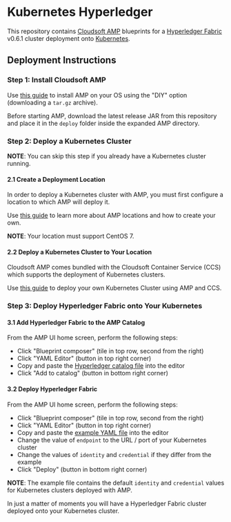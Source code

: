 # Kubernetes Hyperledger

This repository contains [Cloudsoft AMP](http://cloudsoft.io/getamp/) blueprints for a
[Hyperledger Fabric](https://github.com/hyperledger/fabric) v0.6.1 cluster deployment onto
[Kubernetes](https://kubernetes.io/).

## Deployment Instructions

### Step 1: Install Cloudsoft AMP

Use [this guide](http://docs.cloudsoft.io/tutorials/tutorial-get-amp-running.html) to install
AMP on your OS using the "DIY" option (downloading a `tar.gz` archive).

Before starting AMP, download the latest release JAR from this repository and place it in the
`deploy` folder inside the expanded AMP directory.

### Step 2: Deploy a Kubernetes Cluster

**NOTE**: You can skip this step if you already have a Kubernetes cluster running.

#### 2.1 Create a Deployment Location

In order to deploy a Kubernetes cluster with AMP, you must first configure a location to which
AMP will deploy it.

Use [this guide](http://docs.cloudsoft.io/locations/index.html) to learn more about AMP locations
and how to create your own.

**NOTE**: Your location must support CentOS 7.

#### 2.2 Deploy a Kubernetes Cluster to Your Location

Cloudsoft AMP comes bundled with the Cloudsoft Container Service (CCS) which supports the deployment
of Kubernetes clusters.

Use [this guide](http://docs.cloudsoft.io/ccs/tutorials/kubernetes-cluster.html) to deploy your own
Kubernetes Cluster using AMP and CCS.

### Step 3: Deploy Hyperledger Fabric onto Your Kubernetes

#### 3.1 Add Hyperledger Fabric to the AMP Catalog

From the AMP UI home screen, perform the following steps:

* Click "Blueprint composer" (tile in top row, second from the right)
* Click "YAML Editor" (button in top right corner)
* Copy and paste the [Hyperledger catalog file](hyperledger.bom) into the editor
* Click "Add to catalog" (button in bottom right corner)

#### 3.2 Deploy Hyperledger Fabric

From the AMP UI home screen, perform the following steps:

* Click "Blueprint composer" (tile in top row, second from the right)
* Click "YAML Editor" (button in top right corner)
* Copy and paste the [example YAML file](examples/hyperledger.yaml) into the editor
* Change the value of `endpoint` to the URL / port of your Kubernetes cluster
* Change the values of `identity` and `credential` if they differ from the example
* Click "Deploy" (button in bottom right corner)

**NOTE**: The example file contains the default `identity` and `credential` values for Kubernetes
clusters deployed with AMP.

In just a matter of moments you will have a Hyperledger Fabric cluster deployed onto your Kubernetes
cluster.
